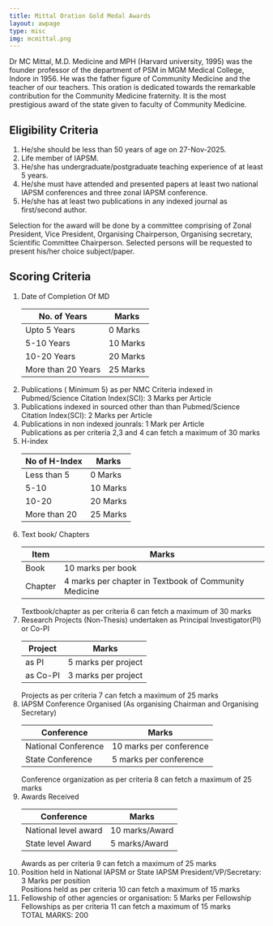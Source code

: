 ```yaml
---
title: Mittal Oration Gold Medal Awards
layout: awpage
type: misc
img: mcmittal.png
---
```


<p class="my-4 text-justify">
Dr MC Mittal, M.D. Medicine and MPH (Harvard university, 1995) was the founder professor of the department of PSM in MGM Medical College, Indore in 1956. He was the father figure of Community Medicine and the teacher of our teachers. This oration is dedicated towards the remarkable contribution for the Community Medicine fraternity. It is the most prestigious award of the state given to faculty of Community Medicine.
</p>
<div class="h-10"></div>
<h2 class="text-4xl font-extrabold my-4">Eligibility Criteria</h2>
<ol>
<li class="mt-2">He/she should be less than 50 years of age on 27-Nov-2025.</li>
<li class="mt-2">Life member of IAPSM. </li>
<li class="mt-2">He/she has undergraduate/postgraduate teaching experience of at least 5 years.</li>
<li class="mt-2">He/she must have attended and presented papers at least two national IAPSM conferences and three zonal IAPSM conference. </li>
<li class="mt-2">He/she has at least two publications in any indexed journal as first/second author.</li>
</ol>

<p class="my-4 text-justify">

Selection for the award will be done by a committee comprising of Zonal President, Vice President, Organising Chairperson, Organising secretary, Scientific Committee Chairperson. Selected persons will be requested to present his/her choice subject/paper.

</p>

<div class="h-10"></div>

<h2 class="text-4xl font-extrabold my-4">Scoring Criteria</h2>
<ol>
<li class="mb-4">Date of Completion Of MD</li>

<table class="min-w-full border border-gray-300 text-sm text-left">
  <thead class="bg-gray-100">
    <tr>
      <th class="px-4 py-2 border-b border-gray-300">No. of Years</th>
      <th class="px-4 py-2 border-b border-gray-300">Marks</th>
    </tr>
  </thead>
  <tbody>
    <tr class="hover:bg-gray-50">
      <td class="px-4 py-2 border-b border-gray-300">Upto 5 Years</td>
      <td class="px-4 py-2 border-b border-gray-300">0 Marks</td>
    </tr>
    <tr class="hover:bg-gray-50">
      <td class="px-4 py-2 border-b border-gray-300">5-10 Years</td>
      <td class="px-4 py-2 border-b border-gray-300">10 Marks</td>
    </tr>
    <tr class="hover:bg-gray-50">
      <td class="px-4 py-2 border-b border-gray-300">10-20 Years</td>
      <td class="px-4 py-2 border-b border-gray-300">20 Marks</td>
    </tr>
    <tr class="hover:bg-gray-50">
      <td class="px-4 py-2">More than 20 Years</td>
      <td class="px-4 py-2">25 Marks</td>
    </tr>
  </tbody>
</table>


<li class="mt-2">Publications ( Minimum 5) as per NMC Criteria indexed in Pubmed/Science Citation Index(SCI): <span class="font-bold">3 Marks per Article</span></li>
<li class="mt-2">Publications indexed in sourced other than than Pubmed/Science Citation Index(SCI): <span class="font-bold">2 Marks per Article</span></li>
<li class="mt-2">Publications in non indexed jounrals: <span class="font-bold">1 Mark per Article</span></li>

<div class="text-right text-cyan-700"><span>Publications as per criteria 2,3 and 4 can fetch a maximum of 30 marks</span></div>

<li class="mt-2">H-index</li>

<table class="min-w-full border border-gray-300 text-sm text-left">
  <thead class="bg-gray-100">
    <tr>
      <th class="px-4 py-2 border-b border-gray-300">No of H-Index</th>
      <th class="px-4 py-2 border-b border-gray-300">Marks</th>
    </tr>
  </thead>
  <tbody class="divide-y divide-gray-200">
    <tr class="hover:bg-gray-50 odd:bg-white even:bg-gray-50">
      <td class="px-4 py-2">Less than 5</td>
      <td class="px-4 py-2">0 Marks</td>
    </tr>
    <tr class="hover:bg-gray-50 odd:bg-white even:bg-gray-50">
      <td class="px-4 py-2">5-10</td>
      <td class="px-4 py-2">10 Marks</td>
    </tr>
    <tr class="hover:bg-gray-50 odd:bg-white even:bg-gray-50">
      <td class="px-4 py-2">10-20</td>
      <td class="px-4 py-2">20 Marks</td>
    </tr>
    <tr class="hover:bg-gray-50 odd:bg-white even:bg-gray-50">
      <td class="px-4 py-2">More than 20</td>
      <td class="px-4 py-2">25 Marks</td>
    </tr>
  </tbody>
</table>

<li class="mt-8">Text book/ Chapters
</li>

<table class="min-w-full border border-gray-300 text-sm text-left">
  <thead class="bg-gray-100">
    <tr>
      <th class="px-4 py-2 border-b border-gray-300">Item</th>
      <th class="px-4 py-2 border-b border-gray-300">Marks</th>
    </tr>
  </thead>
  <tbody class="divide-y divide-gray-200">
    <tr class="hover:bg-gray-50 odd:bg-white even:bg-gray-50">
      <td class="px-4 py-2">Book</td>
      <td class="px-4 py-2">10 marks per book</td>
    </tr>
    <tr class="hover:bg-gray-50 odd:bg-white even:bg-gray-50">
      <td class="px-4 py-2">Chapter</td>
      <td class="px-4 py-2">4 marks per chapter in Textbook of Community Medicine</td>
    </tr>
  </tbody>
</table>
<div class="text-right text-cyan-700"><span>Textbook/chapter as per criteria 6 can fetch a maximum of 30 marks</span></div>


<li class="mt-8">Research Projects (Non-Thesis) undertaken as Principal Investigator(PI) or Co-PI
</li>

<table class="min-w-full border border-gray-300 text-sm text-left">
  <thead class="bg-gray-100">
    <tr>
      <th class="px-4 py-2 border-b border-gray-300">Project</th>
      <th class="px-4 py-2 border-b border-gray-300">Marks</th>
    </tr>
  </thead>
  <tbody class="divide-y divide-gray-200">
    <tr class="hover:bg-gray-50 odd:bg-white even:bg-gray-50">
      <td class="px-4 py-2">as PI</td>
      <td class="px-4 py-2">5 marks per project</td>
    </tr>
    <tr class="hover:bg-gray-50 odd:bg-white even:bg-gray-50">
      <td class="px-4 py-2">as Co-PI</td>
      <td class="px-4 py-2">3 marks per project</td>
    </tr>
  </tbody>
</table>
<div class="text-right text-cyan-700"><span>Projects as per criteria 7 can fetch a maximum of 25 marks</span></div>


<li class="mt-8">IAPSM Conference Organised (As organising Chairman and Organising Secretary)
</li>

<table class="min-w-full border border-gray-300 text-sm text-left">
  <thead class="bg-gray-100">
    <tr>
      <th class="px-4 py-2 border-b border-gray-300">Conference</th>
      <th class="px-4 py-2 border-b border-gray-300">Marks</th>
    </tr>
  </thead>
  <tbody class="divide-y divide-gray-200">
    <tr class="hover:bg-gray-50 odd:bg-white even:bg-gray-50">
      <td class="px-4 py-2">National Conference </td>
      <td class="px-4 py-2">10 marks per conference</td>
    </tr>
    <tr class="hover:bg-gray-50 odd:bg-white even:bg-gray-50">
      <td class="px-4 py-2">State Conference</td>
      <td class="px-4 py-2">5 marks per conference</td>
    </tr>
  </tbody>
</table>
<div class="text-right text-cyan-700"><span>Conference organization as per criteria 8 can fetch a maximum of 25 marks</span></div>


<li class="mt-8">Awards Received
</li>

<table class="min-w-full border border-gray-300 text-sm text-left">
  <thead class="bg-gray-100">
    <tr>
      <th class="px-4 py-2 border-b border-gray-300">Conference</th>
      <th class="px-4 py-2 border-b border-gray-300">Marks</th>
    </tr>
  </thead>
  <tbody class="divide-y divide-gray-200">
    <tr class="hover:bg-gray-50 odd:bg-white even:bg-gray-50">
      <td class="px-4 py-2">National level award</td>
      <td class="px-4 py-2">10 marks/Award</td>
    </tr>
    <tr class="hover:bg-gray-50 odd:bg-white even:bg-gray-50">
      <td class="px-4 py-2">State level Award</td>
      <td class="px-4 py-2">5 marks/Award</td>
    </tr>
  </tbody>
</table>
<div class="text-right text-cyan-700"><span>Awards as per criteria 9 can fetch a maximum of 25 marks</span></div>

<li class="mt-8">Position held in National IAPSM or State IAPSM President/VP/Secretary: <span class="font-bold">3 Marks per position</span></li>
<div class="text-right text-cyan-700"><span>Positions held as per criteria 10 can fetch a maximum of 15 marks</span></div>
<li class="mt-8">Fellowship of other agencies or organisation: <span class="font-bold">5 Marks per Fellowship</span></li>
<div class="text-right text-cyan-700"><span>Fellowships as per criteria 11 can fetch a maximum of 15 marks</span></div>
<div class="text-right font-bold text-xl mt-16 text-red-700"><span>TOTAL MARKS: 200</span></div>

</ol>